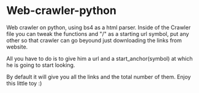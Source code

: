 # Web-crawler-python
Web crawler on python, using bs4 as a html parser.
Inside of the Crawler file you can tweak the functions and "/" as a starting url symbol, put any other so that crawler can go beyound just downloading the links from website.

All you have to do is to give him a url and a start_anchor(symbol) at which he is going to start looking.

By default it will give you all the links and the total number of them.
Enjoy this little toy :)
